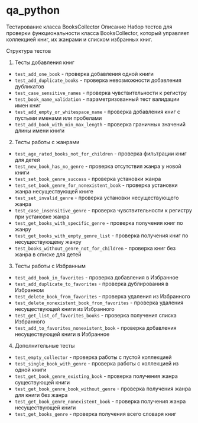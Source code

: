 # qa_python

Тестирование класса BooksCollector
Описание
Набор тестов для проверки функциональности класса BooksCollector, который управляет коллекцией книг, их жанрами и списком избранных книг.

Структура тестов

1. Тесты добавления книг

- `test_add_one_book` - проверка добавления одной книги
- `test_add_duplicate_books` - проверка невозможности добавления дубликатов
- `test_case_sensitive_names` - проверка чувствительности к регистру
- `test_book_name_validation` - параметризованный тест валидации имен книг
- `test_add_empty_or_whitespace_name` - проверка добавления книг с пустыми именами или пробелами
- `test_add_book_with_min_max_length` - проверка граничных значений длины имени книги

2. Тесты работы с жанрами

- `test_age_rated_books_not_for_children` - проверка фильтрации книг для детей
- `test_new_book_has_no_genre` - проверка отсутствия жанра у новой книги
- `test_set_book_genre_success` - проверка установки жанра
- `test_set_book_genre_for_nonexistent_book` - проверка установки жанра несуществующей книге
- `test_set_invalid_genre` - проверка установки несуществующего жанра
- `test_case_insensitive_genre` - проверка чувствительности к регистру при установке жанра
- `test_get_books_with_specific_genre` - проверка получения книг по жанру
- `test_get_books_with_empty_genre_list` - проверка получения книг по несуществующему жанру
- `test_books_without_genre_not_for_children` - проверка книг без жанра в списке для детей

3. Тесты работы с Избранным

- `test_add_book_in_favorites` - проверка добавления в Избранное
- `test_add_duplicate_to_favorites` - проверка дублирования в Избранном
- `test_delete_book_from_favorites` - проверка удаления из Избранного
- `test_delete_nonexistent_book_from_favorites` - проверка удаления несуществующей книги из Избранного
- `test_get_list_of_favorites_books` - проверка получения списка Избранного
- `test_add_to_favorites_nonexistent_book` - проверка добавления несуществующей книги в Избранное

4. Дополнительные тесты

- `test_empty_collector` - проверка работы с пустой коллекцией
- `test_single_book_with_genre` - проверка работы с коллекцией из одной книги
- `test_get_book_genre_existing_book` - проверка получения жанра существующей книги
- `test_get_book_genre_book_without_genre` - проверка получения жанра для книги без жанра
- `test_get_book_genre_nonexistent_book` - проверка получения жанра несуществующей книги
- `test_get_books_genre` - проверка получения всего словаря книг